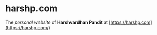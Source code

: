 # harshp.com

The *personal website* of **Harshvardhan Pandit** at
[https://harshp.com](https://harshp.com/)